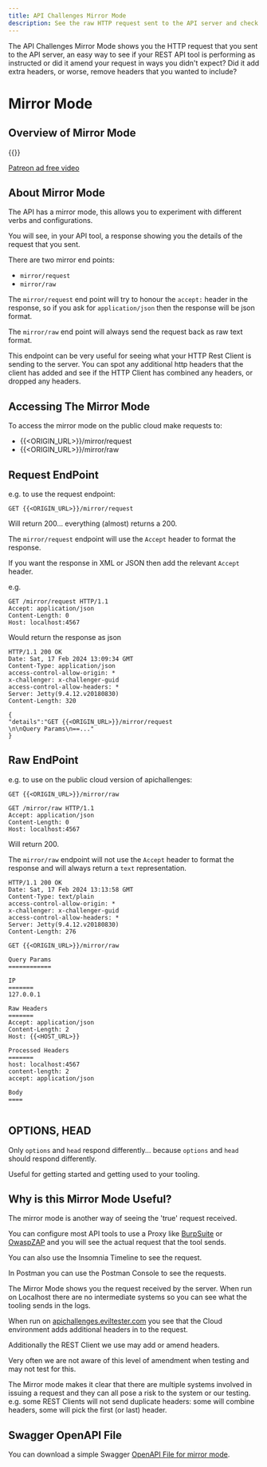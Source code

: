 ```yaml
---
title: API Challenges Mirror Mode
description: See the raw HTTP request sent to the API server and check if your REST API tool sends what you expect.
---
```


The API Challenges Mirror Mode shows you the HTTP request that you sent to the API server, an easy way to see if your REST API tool is performing as instructed or did it amend your request in ways you didn't expect? Did it add extra headers, or worse, remove headers that you wanted to include?

# Mirror Mode

## Overview of Mirror Mode

{{<youtube-embed key="Q3qbyUNwYbM" title="how to use mirror mode to see request details">}}

[Patreon ad free video](https://www.patreon.com/posts/54382928)

## About Mirror Mode

The API has a mirror mode, this allows you to experiment with different verbs and configurations.

You will see, in your API tool, a response showing you the details of the request that you sent.

There are two mirror end points:

- `mirror/request`
- `mirror/raw`

The `mirror/request` end point will try to honour the `accept:` header in the response, so if you ask for `application/json` then the response will be json format.

The `mirror/raw` end point will always send the request back as raw text format.

This endpoint can be very useful for seeing what your HTTP Rest Client is sending to the server. You can spot any additional http headers that the client has added and see if the HTTP Client has combined any headers, or dropped any headers.

## Accessing The Mirror Mode

To access the mirror mode on the public cloud make requests to:

- {{<ORIGIN_URL>}}/mirror/request
- {{<ORIGIN_URL>}}/mirror/raw



## Request EndPoint

e.g. to use the request endpoint:

```
GET {{<ORIGIN_URL>}}/mirror/request
```

Will return 200... everything (almost) returns a 200.

The `mirror/request` endpoint will use the `Accept` header to format the response.

If you want the response in XML or JSON then add the relevant `Accept` header.

e.g.

```
GET /mirror/request HTTP/1.1
Accept: application/json
Content-Length: 0
Host: localhost:4567
```

Would return the response as json

```
HTTP/1.1 200 OK
Date: Sat, 17 Feb 2024 13:09:34 GMT
Content-Type: application/json
access-control-allow-origin: *
x-challenger: x-challenger-guid
access-control-allow-headers: *
Server: Jetty(9.4.12.v20180830)
Content-Length: 320

{
"details":"GET {{<ORIGIN_URL>}}/mirror/request
\n\nQuery Params\n==..."
}
```


## Raw EndPoint

e.g. to use on the public cloud version of apichallenges:

```
GET {{<ORIGIN_URL>}}/mirror/raw
```

```
GET /mirror/raw HTTP/1.1
Accept: application/json
Content-Length: 0
Host: localhost:4567
```

Will return 200.

The `mirror/raw` endpoint will not use the `Accept` header to format the response and will always return a `text` representation.

```
HTTP/1.1 200 OK
Date: Sat, 17 Feb 2024 13:13:58 GMT
Content-Type: text/plain
access-control-allow-origin: *
x-challenger: x-challenger-guid
access-control-allow-headers: *
Server: Jetty(9.4.12.v20180830)
Content-Length: 276

GET {{<ORIGIN_URL>}}/mirror/raw

Query Params
============

IP
=======
127.0.0.1

Raw Headers
=======
Accept: application/json
Content-Length: 2
Host: {{<HOST_URL>}}

Processed Headers
=======
host: localhost:4567
content-length: 2
accept: application/json

Body
====


```

## OPTIONS, HEAD

Only `options` and `head` respond differently... because `options` and `head` should respond differently.

Useful for getting started and getting used to your tooling.


## Why is this Mirror Mode Useful?

The mirror mode is another way of seeing the 'true' request received.

You can configure most API tools to use a Proxy like [BurpSuite](https://portswigger.net/burp) or [OwaspZAP](https://www.zaproxy.org/) and you will see the actual request that the tool sends.

You can also use the Insomnia Timeline to see the request.

In Postman you can use the Postman Console to see the requests.

The Mirror Mode shows you the request received by the server. When run on Localhost there are no intermediate systems so you can see what the tooling sends in the logs.

When run on [apichallenges.eviltester.com](https://apichallenges.eviltester.com/practice-modes/mirror) you see that the Cloud environment adds additional headers in to the request.

Additionally the REST Client we use may add or amend headers.

Very often we are not aware of this level of amendment when testing and may not test for this.

The Mirror mode makes it clear that there are multiple systems involved in issuing a request and they can all pose a risk to the system or our testing. e.g. some REST Clients will not send duplicate headers: some will combine headers, some will pick the first (or last) header.

## Swagger OpenAPI File

You can download a simple Swagger [OpenAPI File for mirror mode](/mirror/docs/swagger).
